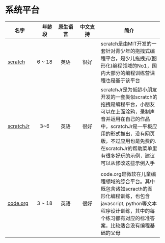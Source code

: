 
# 系统平台

|名字     |　年龄段  | 原生语言 | 中文支持　 | 简介　　|
|--------|:------------:|:---------:|:-----------:|--------|
|[scratch](https://scratch.mit.edu/) | 6 ~ 18 | 英语 | 很好 | scratch是由MIT开发的一套针对青少年的拖拽式编程平台，是少儿拖拽式(图形化)编程领域的No1，国内大部分的编程训练营课程也是基于该平台|
|[scratchJr](https://www.scratchjr.org/)| 3~6 | 英语 | 很好 | scratchJr是为低龄小朋友开发的一套类似scratch的拖拽是编程平台，小朋友可以在上面涂鸦，录制声音并运用在自己的作品中，scratchJr是一平板应用的形式推出，没有网页版，不过应用也是免费的.在scratchJr的帮助菜单里有很多好玩的示例，建议可以从修改这些示例入手|
|<img width=200/>|<img width=400/>|<img width=400/>|<img width=450/>|<img width=200/>|
|[code.org](https://code.org/)|3 ~ 18 | 英语　| 很好 | code.org是微软在儿童编程领域的综合平台。其中既包含诸如scracth的图形化编程训练，也包含javascript, python等文本程序设计训练，其中的每个练习都有对应的标准答案，比较适合没有编程基础的父母|
